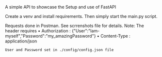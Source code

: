 A simple API to showcase the Setup and use of FastAPI

Create a venv and install requirements.
Then simply start the main.py script.

Requests done in Postman. See scrrenshots file for details.
Note: The header requires 
    • Authorization :   {"User":"Iam-myself","Password":"my_amazingPassword"}
    • Content-Type  :   application/json

    User and Password set in ./config/config.json file